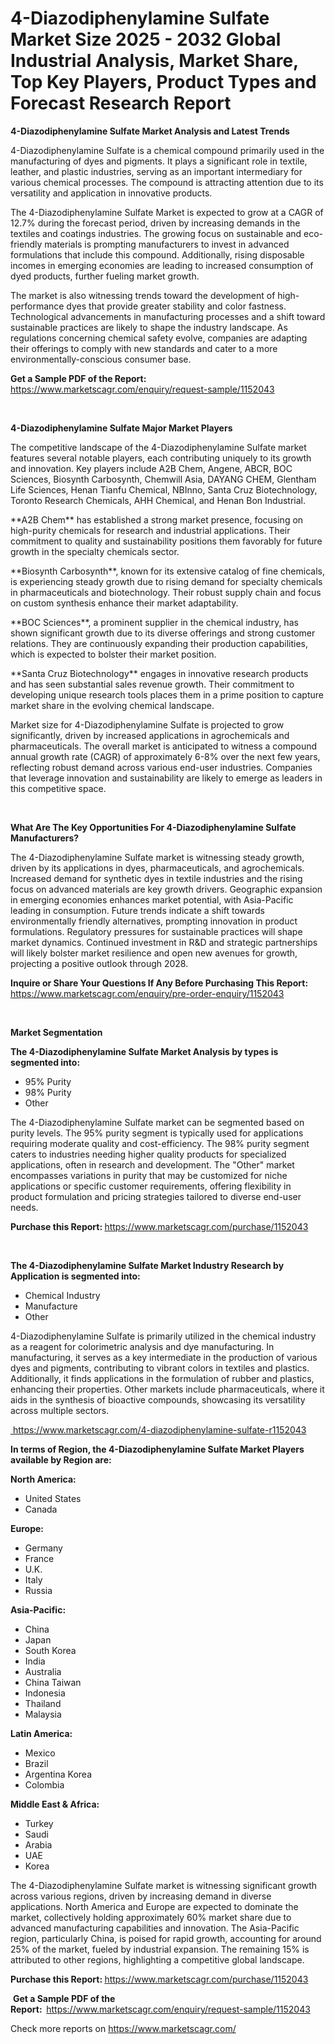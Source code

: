 <p><h1>4-Diazodiphenylamine Sulfate Market Size 2025 - 2032 Global Industrial Analysis, Market Share, Top Key Players, Product Types and Forecast Research Report</h1></p><p><strong>4-Diazodiphenylamine Sulfate Market Analysis and Latest Trends</strong></p>
<p><p>4-Diazodiphenylamine Sulfate is a chemical compound primarily used in the manufacturing of dyes and pigments. It plays a significant role in textile, leather, and plastic industries, serving as an important intermediary for various chemical processes. The compound is attracting attention due to its versatility and application in innovative products.</p><p>The 4-Diazodiphenylamine Sulfate Market is expected to grow at a CAGR of 12.7% during the forecast period, driven by increasing demands in the textiles and coatings industries. The growing focus on sustainable and eco-friendly materials is prompting manufacturers to invest in advanced formulations that include this compound. Additionally, rising disposable incomes in emerging economies are leading to increased consumption of dyed products, further fueling market growth.</p><p>The market is also witnessing trends toward the development of high-performance dyes that provide greater stability and color fastness. Technological advancements in manufacturing processes and a shift toward sustainable practices are likely to shape the industry landscape. As regulations concerning chemical safety evolve, companies are adapting their offerings to comply with new standards and cater to a more environmentally-conscious consumer base.</p></p>
<p><strong>Get a Sample PDF of the Report:&nbsp;</strong> <a href="https://www.marketscagr.com/enquiry/request-sample/1152043?utm_campaign=1869&utm_medium=2&utm_source=Github&utm_content=ia&utm_term=05022025&utm_id=4-diazodiphenylamine-sulfate">https://www.marketscagr.com/enquiry/request-sample/1152043</a></p>
<p>&nbsp;</p>
<p><strong>4-Diazodiphenylamine Sulfate Major Market Players</strong></p>
<p><p>The competitive landscape of the 4-Diazodiphenylamine Sulfate market features several notable players, each contributing uniquely to its growth and innovation. Key players include A2B Chem, Angene, ABCR, BOC Sciences, Biosynth Carbosynth, Chemwill Asia, DAYANG CHEM, Glentham Life Sciences, Henan Tianfu Chemical, NBInno, Santa Cruz Biotechnology, Toronto Research Chemicals, AHH Chemical, and Henan Bon Industrial.</p><p>**A2B Chem** has established a strong market presence, focusing on high-purity chemicals for research and industrial applications. Their commitment to quality and sustainability positions them favorably for future growth in the specialty chemicals sector.</p><p>**Biosynth Carbosynth**, known for its extensive catalog of fine chemicals, is experiencing steady growth due to rising demand for specialty chemicals in pharmaceuticals and biotechnology. Their robust supply chain and focus on custom synthesis enhance their market adaptability.</p><p>**BOC Sciences**, a prominent supplier in the chemical industry, has shown significant growth due to its diverse offerings and strong customer relations. They are continuously expanding their production capabilities, which is expected to bolster their market position.</p><p>**Santa Cruz Biotechnology** engages in innovative research products and has seen substantial sales revenue growth. Their commitment to developing unique research tools places them in a prime position to capture market share in the evolving chemical landscape.</p><p>Market size for 4-Diazodiphenylamine Sulfate is projected to grow significantly, driven by increased applications in agrochemicals and pharmaceuticals. The overall market is anticipated to witness a compound annual growth rate (CAGR) of approximately 6-8% over the next few years, reflecting robust demand across various end-user industries. Companies that leverage innovation and sustainability are likely to emerge as leaders in this competitive space.</p></p>
<p>&nbsp;</p>
<p><strong>What Are The Key Opportunities For 4-Diazodiphenylamine Sulfate Manufacturers?</strong></p>
<p><p>The 4-Diazodiphenylamine Sulfate market is witnessing steady growth, driven by its applications in dyes, pharmaceuticals, and agrochemicals. Increased demand for synthetic dyes in textile industries and the rising focus on advanced materials are key growth drivers. Geographic expansion in emerging economies enhances market potential, with Asia-Pacific leading in consumption. Future trends indicate a shift towards environmentally friendly alternatives, prompting innovation in product formulations. Regulatory pressures for sustainable practices will shape market dynamics. Continued investment in R&D and strategic partnerships will likely bolster market resilience and open new avenues for growth, projecting a positive outlook through 2028.</p></p>
<p><strong>Inquire or Share Your Questions If Any Before Purchasing This Report:</strong> <a href="https://www.marketscagr.com/enquiry/pre-order-enquiry/1152043?utm_campaign=1869&utm_medium=2&utm_source=Github&utm_content=ia&utm_term=05022025&utm_id=4-diazodiphenylamine-sulfate">https://www.marketscagr.com/enquiry/pre-order-enquiry/1152043</a></p>
<p>&nbsp;</p>
<p><strong>Market Segmentation</strong></p>
<p><strong>The 4-Diazodiphenylamine Sulfate Market Analysis by types is segmented into:</strong></p>
<p><ul><li>95% Purity</li><li>98% Purity</li><li>Other</li></ul></p>
<p><p>The 4-Diazodiphenylamine Sulfate market can be segmented based on purity levels. The 95% purity segment is typically used for applications requiring moderate quality and cost-efficiency. The 98% purity segment caters to industries needing higher quality products for specialized applications, often in research and development. The "Other" market encompasses variations in purity that may be customized for niche applications or specific customer requirements, offering flexibility in product formulation and pricing strategies tailored to diverse end-user needs.</p></p>
<p><strong>Purchase this Report:&nbsp;</strong><a href="https://www.marketscagr.com/purchase/1152043?utm_campaign=1869&utm_medium=2&utm_source=Github&utm_content=ia&utm_term=05022025&utm_id=4-diazodiphenylamine-sulfate">https://www.marketscagr.com/purchase/1152043</a></p>
<p>&nbsp;</p>
<p><strong>The 4-Diazodiphenylamine Sulfate Market Industry Research by Application is segmented into:</strong></p>
<p><ul><li>Chemical Industry</li><li>Manufacture</li><li>Other</li></ul></p>
<p><p>4-Diazodiphenylamine Sulfate is primarily utilized in the chemical industry as a reagent for colorimetric analysis and dye manufacturing. In manufacturing, it serves as a key intermediate in the production of various dyes and pigments, contributing to vibrant colors in textiles and plastics. Additionally, it finds applications in the formulation of rubber and plastics, enhancing their properties. Other markets include pharmaceuticals, where it aids in the synthesis of bioactive compounds, showcasing its versatility across multiple sectors.</p></p>
<p><a href="https://www.marketscagr.com/4-diazodiphenylamine-sulfate-r1152043?utm_campaign=1869&utm_medium=2&utm_source=Github&utm_content=ia&utm_term=05022025&utm_id=4-diazodiphenylamine-sulfate">&nbsp;https://www.marketscagr.com/4-diazodiphenylamine-sulfate-r1152043</a></p>
<p><strong>In terms of Region, the 4-Diazodiphenylamine Sulfate Market Players available by Region are:</strong></p>
<p>
    <p> <strong> North America: </strong>
        <ul>
            <li>United States</li>
            <li>Canada</li>
        </ul>
        </p> 
    <p> <strong> Europe: </strong>
        <ul>
            <li>Germany</li>
            <li>France</li>
            <li>U.K.</li>
            <li>Italy</li>
            <li>Russia</li>
        </ul>
        </p> 
    <p> <strong> Asia-Pacific: </strong>
        <ul>
            <li>China</li>
            <li>Japan</li>
            <li>South Korea</li>
            <li>India</li>
            <li>Australia</li>
            <li>China Taiwan</li>
            <li>Indonesia</li>
            <li>Thailand</li>
            <li>Malaysia</li>
        </ul>
        </p> 
    <p> <strong> Latin America: </strong>
        <ul>
            <li>Mexico</li>
            <li>Brazil</li>
            <li>Argentina Korea</li>
            <li>Colombia</li>
        </ul>
        </p> 
    <p> <strong> Middle East & Africa: </strong>
        <ul>
            <li>Turkey</li>
            <li>Saudi</li>
            <li>Arabia</li>
            <li>UAE</li>
            <li>Korea</li>
        </ul>
    </p>
    </p>
<p><p>The 4-Diazodiphenylamine Sulfate market is witnessing significant growth across various regions, driven by increasing demand in diverse applications. North America and Europe are expected to dominate the market, collectively holding approximately 60% market share due to advanced manufacturing capabilities and innovation. The Asia-Pacific region, particularly China, is poised for rapid growth, accounting for around 25% of the market, fueled by industrial expansion. The remaining 15% is attributed to other regions, highlighting a competitive global landscape.</p></p>
<p><strong>Purchase this Report: </strong><a href="https://www.marketscagr.com/purchase/1152043?utm_campaign=1869&utm_medium=2&utm_source=Github&utm_content=ia&utm_term=05022025&utm_id=4-diazodiphenylamine-sulfate">https://www.marketscagr.com/purchase/1152043</a></p>
<p>&nbsp;<strong>Get a Sample PDF of the Report:&nbsp;&nbsp;</strong><a href="https://www.marketscagr.com/enquiry/request-sample/1152043?utm_campaign=1869&utm_medium=2&utm_source=Github&utm_content=ia&utm_term=05022025&utm_id=4-diazodiphenylamine-sulfate">https://www.marketscagr.com/enquiry/request-sample/1152043</a></p>
<p><strong></strong></p>
<p>Check more reports on <a href="https://www.marketscagr.com/?utm_campaign=1869&utm_medium=2&utm_source=Github&utm_content=ia&utm_term=05022025&utm_id=4-diazodiphenylamine-sulfate">https://www.marketscagr.com/</a></p>